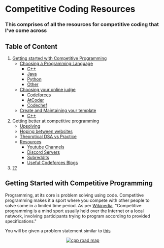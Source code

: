 # Competitive Coding Resources
### This comprises of all the resources for competitive coding that I've come across 

## Table of Content
1.  [Getting started with Competitive Programming](#getting-started-with-competitive-programming)
    - [Choosing a Programming Language](#programming-language)
        - [C++](#cpp)
        - [Java](#java)
        - [Python](#python)
        - [Other](#other)
    - [Choosing your online judge](#online-judge)
        - [Codeforces](#codeforces)
        - [AtCoder](#atcoder)
        - [Codechef](#codechef)
    - [Create and Maintaining your template](#template)
        - [C++](#cpp-template)
2. [Getting better at competitive programming](#getting-better)
    - [Upsolving](#upsolving)
    - [Hoping between websites](#different-websites)
    - [Theorotical DSA vs Practice](#patience)
    - [Resources](#resources)
        - [Youtube Channels](#youtube-channels)
        - [Discord Servers](#discord-channels)
        - [Subreddits](#sub-reddit)
        - [Useful Codeforces Blogs](#codeforces-blogs)
3. [??](#profit)


## Getting Started with Competitive Programming
  Programming, at its core is problem solving using code. Competitive programming makes it a sport where you compete with other people to solve some in a limited time period. As per [Wikipedia](https://en.wikipedia.org/wiki/Competitive_programming), "Competitive programming is a mind sport usually held over the Internet or a local network, involving participants trying to program according to provided specifications."

  You will be given a problem statement similar to [this](https://codeforces.com/problemset/problem/4/A)
   <p align="center"> <a href="https://github.com/SnexusG/Competitive-Coding-Resources/blob/master/images/"> 
<img src="./cpp road map.PNG" alt="cpp road map"> </a> </p>
<!---
COMMENTS
codeforces practice extension : https://chrome.google.com/webstore/detail/codeforces-practice-track/cnahgdhboflcnojgmeehhhfeoojifonm
codeforces visualizer : https://cfviz.netlify.app/
-->
